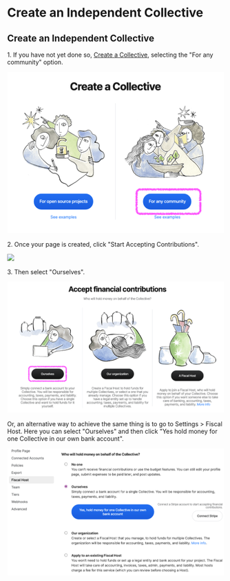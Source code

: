 # Create an Independent Collective

## Create an Independent Collective

1\. If you have not yet done so, [Create a Collective](../collectives/create-collective.md), selecting the "For any community" option.

![](../.gitbook/assets/screen-shot-2021-09-30-at-2.34.10-pm.png)

2\. Once your page is created, click "Start Accepting Contributions".

![](../.gitbook/assets/IndependentCollective_CreateIndependentCollective_startacceptingcontributions\_2021-10-13.png)

3\. Then select "Ourselves".

![](../.gitbook/assets/screen-shot-2021-09-30-at-2.31.11-pm.png)

Or, an alternative way to achieve the same thing is to go to Settings > Fiscal Host. Here you can select "Ourselves" and then click "Yes hold money for one Collective in our own bank account".

![](../.gitbook/assets/screen-shot-2021-09-30-at-2.38.36-pm.png)
